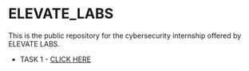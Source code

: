 # ELEVATE_LABS
This is the public repository for the cybersecurity internship offered by ELEVATE LABS.

- TASK 1 - [CLICK HERE](./TASK-1.pdf)
